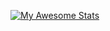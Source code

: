[![My Awesome Stats](https://awesome-github-stats.azurewebsites.net/user-stats/jaysoncynthia?cardType=github&theme=graywhite)](https://git.io/awesome-stats-card)
